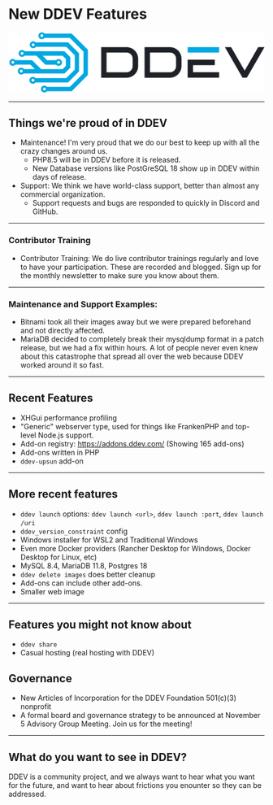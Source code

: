 # **New DDEV Features**

<img src="images/ddev-logo.svg" alt="DDEV Logo" class="ddev-logo">

---

## Things we're proud of in DDEV

- Maintenance! I'm very proud that we do our best to keep up with all the crazy changes around us.
  - PHP8.5 will be in DDEV before it is released.
  - New Database versions like PostGreSQL 18 show up in DDEV within days of release.
- Support: We think we have world-class support, better than almost any commercial organization.
  - Support requests and bugs are responded to quickly in Discord and GitHub.

---

### Contributor Training

- Contributor Training: We do live contributor trainings regularly and love to have your participation. These are recorded and blogged. Sign up for the monthly newsletter to make sure you know about them.

---


### Maintenance and Support Examples:
  - Bitnami took all their images away but we were prepared beforehand and not directly affected.
  - MariaDB decided to completely break their mysqldump format in a patch release, but we had a fix within hours. A lot of people never even knew about this catastrophe that spread all over the web because DDEV worked around it so fast.

---

## Recent Features

- XHGui performance profiling
- "Generic" webserver type, used for things like FrankenPHP and top-level Node.js support.
- Add-on registry: https://addons.ddev.com/ (Showing 165 add-ons)
- Add-ons written in PHP
- `ddev-upsun` add-on


---

## More recent features

- `ddev launch` options: `ddev launch <url>`, `ddev launch :port`, `ddev launch /uri`
- `ddev_version_constraint` config
- Windows installer for WSL2 and Traditional Windows
- Even more Docker providers (Rancher Desktop for Windows, Docker Desktop for Linux, etc)
- MySQL 8.4, MariaDB 11.8, Postgres 18
- `ddev delete images` does better cleanup
- Add-ons can include other add-ons.
- Smaller web image

---

## Features you might not know about

- `ddev share`
- Casual hosting (real hosting with DDEV)

## Governance

- New Articles of Incorporation for the DDEV Foundation 501(c)(3) nonprofit
- A formal board and governance strategy to be announced at November 5 Advisory Group Meeting. Join us for the meeting!

---

## What do you want to see in DDEV?

DDEV is a community project, and we always want to hear what you want for the future, and want to hear about frictions you enounter so they can be addressed.




